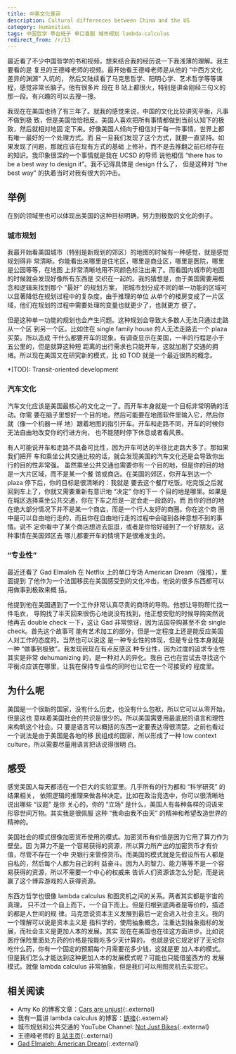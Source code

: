 ```yaml
---
title: 中美文化差异
description: Cultural differences between China and the US
category: Humanities
tags: 中国哲学 草台班子 单口喜剧 城市规划 lambda-calculus
redirect_from: /r/13
---
```


最近看了不少中国哲学的书和视频，想来结合我的经历说一下我浅薄的理解。我主要看的是
复旦的王德峰老师的视频。最开始看王德峰老师是从他的 “中西方文化差异的渊源” 入坑的，
然后又陆续看了马克思哲学、阳明心学、艺术哲学等等课程，感觉非常长脑子。他有很多片
段在 B 站上都很火，特别是讲金刚经三句义的那一段。有兴趣的可以去搜一搜。

我现在在美国也待了有三年了。就我的感觉来说，中国的文化比较讲究平衡，凡事不做到极
致，但是美国恰恰相反。美国人喜欢把所有事情都做到当前认知下的极致，然后就相对地固
定下来。好像美国人倾向于相信对于每一件事情，世界上都有唯一最好的一个处理方式。而
且一旦我们发现了这个方式，就要一直坚持。如果发现了问题，那就应该在现有方式的基础
上修补，而不是去推翻之前已经存在的知识。我印象很深的一个事情就是我在 UCSD 的导师
说他相信 “there has to be a best way to design it”。我不记得具体是 design 什么了，
但是这种对 “the best way” 的执着当时对我有很大的冲击。

## 举例

在别的领域里也可以体现出美国的这种目标明确，努力到极致的文化的例子。

### 城市规划

我最开始看美国城市（特别是新规划的郊区）的地图的时候有一种感觉，就是感觉规划得非
常清晰。你能看出来哪里是住宅区，哪里是商业区，哪里是医院，哪里是公园等等，在地图
上非常清晰地用不同颜色标注出来了。而看国内城市的地图的时候就会发现好像所有东西是
交织在一起的。我的猜想是，由于美国需要用概念和逻辑来找到那个 “最好” 的规划方案，
把城市划分成不同的单一功能的区域可以显著降低在规划过程中的复杂度。由于推理的单位
从单个的楼房变成了一片区域，他们在规划的过程中需要处理的变量也就更少了，也就更方
便了。

但是这种单一功能的规划也会产生问题。这种规划会导致大多数人无法只通过走路从一个区
到另一个区。比如住在 single family house 的人无法走路去一个 plaza 买菜。所以造成
干什么都要开车的现象。有调查显示在美国，一半的行程是小于五公里的，但是就算这种短
距离的出行需求也只能开车，这就加剧了交通的拥堵。所以现在美国又在研究新的模式，比
如 TOD 就是一个最近很热的概念。

*[TOD]: Transit-oriented development

### 汽车文化

汽车文化应该是美国最核心的文化之一了。而开车本身就是一个目标非常明确的活动。你需
要在脑子里想好一个目的地，然后可能要在地图软件里输入它，然后你就（像一个机器一样
地）跟着地图的指引开车。开车和走路不同，开车的时候你无法自由地改变你的行进方向，
也不能随时停下休息或者看风景。

有人可能说开车和走路不具备可比性，因为开车可达的半径比走路大多了。那如果我们把开
车和乘坐公共交通比较的话，就会发现美国的汽车文化还是会导致你出行的目的性非常强。
虽然乘坐公共交通也需要你有一个目的地，但是你的目的地是一大片区域，而不是某一个餐
馆或商店。在美国的郊区，你开车到达一个 plaza 停下后，你的目标是很清晰的：我就是
要去这个餐厅吃饭。吃完饭之后就回到车上了，你就又需要重新有意识地 “决定” 你的下一
个目的地是哪里。如果是在城区选择乘坐公共交通，你在下车之后是一定会走一段路的，而
且你的目的地在绝大部分情况下并不是某一个商店，而是一个行人友好的商圈。你在这个商
圈中是可以自由地行走的，而且你在自由地行走的过程中会碰到各种意想不到的事情。说不
定你看中了某个商店想进去逛逛，或者是你恰好碰到了一个好朋友。这种事情在美国郊区去
哪儿都要开车的情境下是很难发生的。

### “专业性”

最近还看了 Gad Elmaleh 在 Netflix 上的单口专场 American Dream（强推），里面提到
了他作为一个法国移民在美国感受到的文化冲击。他说的很多东西都可以用做事到极致来概
括。

他提到他在美国遇到了一个工作非常认真尽责的商场的导购。他想让导购帮忙找一件毛衣，
导购找了半天回来很伤心地说没有找到，他正想安慰的时候导购突然说他再去 double
check 一下，这让 Gad 非常惊讶，因为法国导购甚至不会 single check。首先这个故事可
能有艺术加工的部分，但是一定程度上还是能反应美国人对工作的态度的。当然也可以说这
是一种专业性的体现，但是专业性本身就是一种 “做事到极致”。我发现我现在有点反感这
种专业性，因为过度的追求专业性其实是非常 dehumanizing 的，是一种对人的异化。我自
己也在尝试去寻找这个平衡点应该在哪里，让我在保持专业性的同时也让它在一个可接受的
程度里。

<!-- 他还说道美国人对所有的事情都有专用的词来形容。 -->

## 为什么呢

美国是一个很新的国家，没有什么历史，也没有什么包袱，所以它可以从零开始，但是这也
意味着美国社会的共识是很少的。所以美国需要用最底层的语言和理性来构筑这个社会。只
要是语言可以概括的东西一定要表达得很清楚。之前也看过一个说法是由于美国是各地的移
民组成的国家，所以形成了一种 low context culture，所以需要尽量用语言把话说得很明
白。

## 感受

感觉美国人每天都活在一个巨大的实验室里。几乎所有的行为都和 “科学研究” 的结果相关，
依照逻辑的推理来做各种决定。比如在政治竞选中，你可以很清晰地说出哪些 “议题” 是你
关心的，你的 “立场” 是什么，美国人有各种各样的词语来形容世间万物。其实我是很佩服
这种 “我命由我不由天” 的精神和希望改造世界的精神的。

美国社会的模式很像加密货币使用的模式。加密货币有价值是因为它用了算力作为壁垒。因
为算力不是一个容易获得的资源，所以算力所产出的加密货币才有价值，尽管不存在一个中
央银行来管控货币。而美国的模式就是先假设所有人都是自私的，然后每个人都为自己的利
益奋斗。因为人的智力、能力等等不是一个容易获得的资源，所以不需要一个中心的权威来
告诉人们资源该怎么分配，而是说赢了这个博弈游戏的人获得资源。

东西方哲学也很像 lambda calculus 和图灵机之间的关系。两者其实都是宇宙的真理，
只不过一个自上而下，一个自下而上。但是归根到底两者是等价的，描述的都是人世间的规
律。马克思说资本主义发展到最后一定会进入社会主义。我的一个理解可以说是资本主义是
指科学的，使用抽象概念，注重达到抽象指标的发展，而社会主义是更加人本的发展。其实
现在在美国也在往这方面进步。比如说医疗保险里面处方药的价格是按能吃多少天计算的，
也就是说它规定好了无论你吃什么药，你有一个固定的预期每个月需要花多少钱，这就是更
加人本的模式。但是我们怎么才能达到这种更加人本的发展模式呢？可能也只能借鉴西方的
发展模式。就像 lambda calculus 非常抽象，但是我们可以用图灵机去实现它。

## 相关阅读

- Amy Ko 的博客文章：[Cars are unjust](https://amyjko.medium.com/cars-are-unjust-16f0fc86a851){:.external}
- 我有一篇讲 lambda calculus 的博客：[链接](/2021/04/lambda-calculus-from-the-ground-up.html){:.external}
- 城市规划和公共交通的 YouTube Channel: [Not Just Bikes](https://www.youtube.com/@NotJustBikes){:.external}
- 王德峰老师的 [B 站主页](https://space.bilibili.com/514924891){:.external}
- [Gad Elmaleh: American Dream](https://www.netflix.com/title/80170187){:.external}
